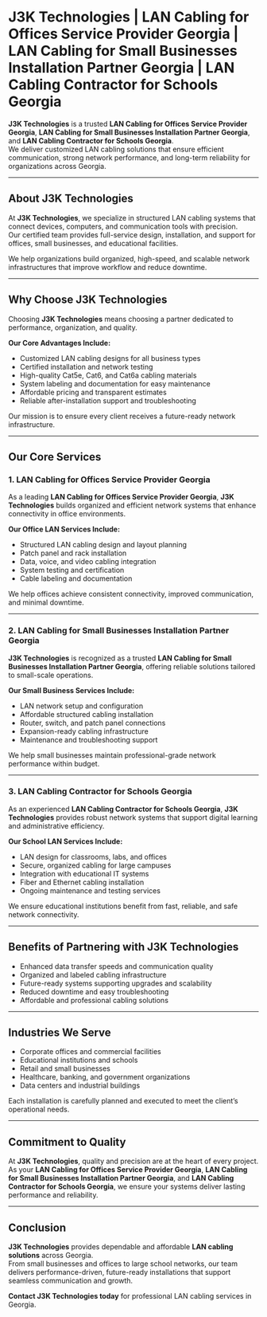 # J3K Technologies | LAN Cabling for Offices Service Provider Georgia | LAN Cabling for Small Businesses Installation Partner Georgia | LAN Cabling Contractor for Schools Georgia

**J3K Technologies** is a trusted **LAN Cabling for Offices Service Provider Georgia**, **LAN Cabling for Small Businesses Installation Partner Georgia**, and **LAN Cabling Contractor for Schools Georgia**.  
We deliver customized LAN cabling solutions that ensure efficient communication, strong network performance, and long-term reliability for organizations across Georgia.

---

## About J3K Technologies

At **J3K Technologies**, we specialize in structured LAN cabling systems that connect devices, computers, and communication tools with precision.  
Our certified team provides full-service design, installation, and support for offices, small businesses, and educational facilities.

We help organizations build organized, high-speed, and scalable network infrastructures that improve workflow and reduce downtime.

---

## Why Choose J3K Technologies

Choosing **J3K Technologies** means choosing a partner dedicated to performance, organization, and quality.  

**Our Core Advantages Include:**
- Customized LAN cabling designs for all business types  
- Certified installation and network testing  
- High-quality Cat5e, Cat6, and Cat6a cabling materials  
- System labeling and documentation for easy maintenance  
- Affordable pricing and transparent estimates  
- Reliable after-installation support and troubleshooting  

Our mission is to ensure every client receives a future-ready network infrastructure.

---

## Our Core Services

### 1. LAN Cabling for Offices Service Provider Georgia
As a leading **LAN Cabling for Offices Service Provider Georgia**, **J3K Technologies** builds organized and efficient network systems that enhance connectivity in office environments.  

**Our Office LAN Services Include:**
- Structured LAN cabling design and layout planning  
- Patch panel and rack installation  
- Data, voice, and video cabling integration  
- System testing and certification  
- Cable labeling and documentation  

We help offices achieve consistent connectivity, improved communication, and minimal downtime.

---

### 2. LAN Cabling for Small Businesses Installation Partner Georgia
**J3K Technologies** is recognized as a trusted **LAN Cabling for Small Businesses Installation Partner Georgia**, offering reliable solutions tailored to small-scale operations.  

**Our Small Business Services Include:**
- LAN network setup and configuration  
- Affordable structured cabling installation  
- Router, switch, and patch panel connections  
- Expansion-ready cabling infrastructure  
- Maintenance and troubleshooting support  

We help small businesses maintain professional-grade network performance within budget.

---

### 3. LAN Cabling Contractor for Schools Georgia
As an experienced **LAN Cabling Contractor for Schools Georgia**, **J3K Technologies** provides robust network systems that support digital learning and administrative efficiency.  

**Our School LAN Services Include:**
- LAN design for classrooms, labs, and offices  
- Secure, organized cabling for large campuses  
- Integration with educational IT systems  
- Fiber and Ethernet cabling installation  
- Ongoing maintenance and testing services  

We ensure educational institutions benefit from fast, reliable, and safe network connectivity.

---

## Benefits of Partnering with J3K Technologies
- Enhanced data transfer speeds and communication quality  
- Organized and labeled cabling infrastructure  
- Future-ready systems supporting upgrades and scalability  
- Reduced downtime and easy troubleshooting  
- Affordable and professional cabling solutions  

---

## Industries We Serve
- Corporate offices and commercial facilities  
- Educational institutions and schools  
- Retail and small businesses  
- Healthcare, banking, and government organizations  
- Data centers and industrial buildings  

Each installation is carefully planned and executed to meet the client’s operational needs.

---

## Commitment to Quality

At **J3K Technologies**, quality and precision are at the heart of every project.  
As your **LAN Cabling for Offices Service Provider Georgia**, **LAN Cabling for Small Businesses Installation Partner Georgia**, and **LAN Cabling Contractor for Schools Georgia**, we ensure your systems deliver lasting performance and reliability.

---

## Conclusion

**J3K Technologies** provides dependable and affordable **LAN cabling solutions** across Georgia.  
From small businesses and offices to large school networks, our team delivers performance-driven, future-ready installations that support seamless communication and growth.

**Contact J3K Technologies today** for professional LAN cabling services in Georgia.

